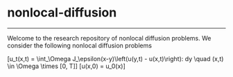 # nonlocal-diffusion
---
Welcome to the research repository of nonlocal diffusion problems. We consider the following nonlocal diffusion problems

\[u_t(x,t) = \int_\Omega J_\epsilon(x-y)\left(u(y,t) - u(x,t)\right)\: dy  \quad (x,t) \in \Omega \times [0, T]\]
\[u(x,0) = u_0(x)\]
